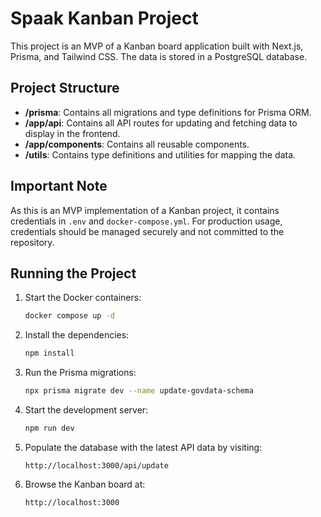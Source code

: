 # Spaak Kanban Project

This project is an MVP of a Kanban board application built with Next.js, Prisma, and Tailwind CSS. The data is stored in a PostgreSQL database.

## Project Structure

- **/prisma**: Contains all migrations and type definitions for Prisma ORM.
- **/app/api**: Contains all API routes for updating and fetching data to display in the frontend.
- **/app/components**: Contains all reusable components.
- **/utils**: Contains type definitions and utilities for mapping the data.

## Important Note

As this is an MVP implementation of a Kanban project, it contains credentials in `.env` and `docker-compose.yml`. For production usage, credentials should be managed securely and not committed to the repository.

## Running the Project

1. Start the Docker containers:
    ```sh
    docker compose up -d
    ```

2. Install the dependencies:
    ```sh
    npm install
    ```

3. Run the Prisma migrations:
    ```sh
    npx prisma migrate dev --name update-govdata-schema
    ```

4. Start the development server:
    ```sh
    npm run dev
    ```

5. Populate the database with the latest API data by visiting:
    ```
    http://localhost:3000/api/update
    ```

6. Browse the Kanban board at:
    ```
    http://localhost:3000
    ```
